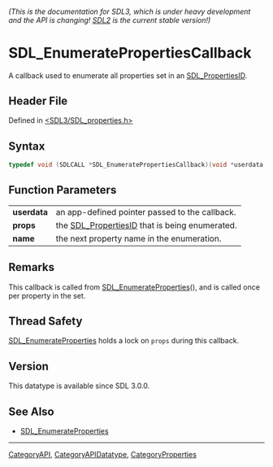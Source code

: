 ###### (This is the documentation for SDL3, which is under heavy development and the API is changing! [SDL2](https://wiki.libsdl.org/SDL2/) is the current stable version!)
# SDL_EnumeratePropertiesCallback

A callback used to enumerate all properties set in an [SDL_PropertiesID](SDL_PropertiesID).

## Header File

Defined in [<SDL3/SDL_properties.h>](https://github.com/libsdl-org/SDL/blob/main/include/SDL3/SDL_properties.h)

## Syntax

```c
typedef void (SDLCALL *SDL_EnumeratePropertiesCallback)(void *userdata, SDL_PropertiesID props, const char *name);
```

## Function Parameters

|                  |                                                                    |
| ---------------- | ------------------------------------------------------------------ |
| **userdata**     | an app-defined pointer passed to the callback.                     |
| **props**        | the [SDL_PropertiesID](SDL_PropertiesID) that is being enumerated. |
| **name**         | the next property name in the enumeration.                         |

## Remarks

This callback is called from
[SDL_EnumerateProperties](SDL_EnumerateProperties)(), and is called once
per property in the set.

## Thread Safety

[SDL_EnumerateProperties](SDL_EnumerateProperties) holds a lock on `props`
during this callback.

## Version

This datatype is available since SDL 3.0.0.

## See Also

- [SDL_EnumerateProperties](SDL_EnumerateProperties)

----
[CategoryAPI](CategoryAPI), [CategoryAPIDatatype](CategoryAPIDatatype), [CategoryProperties](CategoryProperties)

